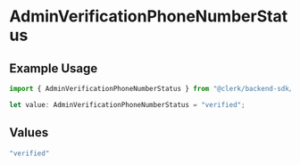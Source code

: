 # AdminVerificationPhoneNumberStatus

## Example Usage

```typescript
import { AdminVerificationPhoneNumberStatus } from "@clerk/backend-sdk/models/components";

let value: AdminVerificationPhoneNumberStatus = "verified";
```

## Values

```typescript
"verified"
```